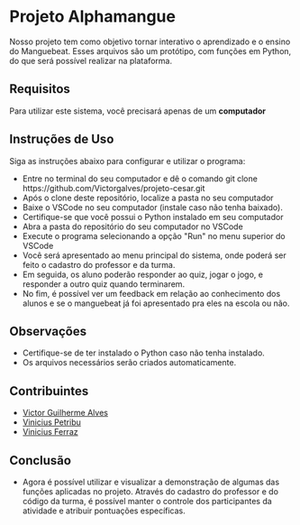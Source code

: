 <h1>Projeto Alphamangue</h1>

<p>Nosso projeto tem como objetivo tornar interativo o aprendizado e o ensino do Manguebeat. Esses arquivos são um protótipo, com funções em Python, do que será possível realizar na plataforma.</p>

<h2>Requisitos</h2>
<p>Para utilizar este sistema, você precisará apenas de um <b>computador</b></p>

<h2>Instruções de Uso</h2>
<p>Siga as instruções abaixo para configurar e utilizar o programa:</p>
    <ul>
        <li>Entre no terminal do seu computador e dê o comando git clone https://github.com/Victorgalves/projeto-cesar.git </li>
        <li>Após o clone deste repositório, localize a pasta no seu computador</li>
        <li>Baixe o VSCode no seu computador (instale caso não tenha baixado).</li>
        <li>Certifique-se que você possui o Python instalado em seu computador</li>
        <li>Abra a pasta do repositório do seu computador no VSCode</li>
        <li>Execute o programa selecionando a opção "Run" no menu superior do VSCode</li>
        <li>Você será apresentado ao menu principal do sistema, onde poderá ser feito o cadastro do professor e da turma.</li>
        <li>Em seguida, os aluno poderão responder ao quiz, jogar o jogo, e responder a outro quiz quando terminarem.</li>
        <li>No fim, é possível ver um feedback em relação ao conhecimento dos alunos e se o manguebeat já foi apresentado pra eles na escola ou não.</li>
    </ul>

<h2>Observações</h2>
    <ul>
        <li>Certifique-se de ter instalado o Python caso não tenha instalado.</li>
        <li>Os arquivos necessários serão criados automaticamente.</li>
    </ul>

<h2>Contribuintes</h2>
    <ul>
        <li><a href="https://github.com/Victorgalves">Victor Guilherme Alves</a></li>
        <li><a href="https://github.com/vinipetribu">Vinicius Petribu</a></li>
        <li><a href="https://github.com/VIESAFE">Vinicius Ferraz</a></li>
    </ul>

<h2>Conclusão</h2>
    <ul>
        <li>Agora é possível utilizar e visualizar a demonstração de algumas das funções aplicadas no projeto. Através do cadastro do professor e do código da turma, é possível manter o controle dos participantes da atividade e atribuir pontuações específicas.</li>
    </ul>